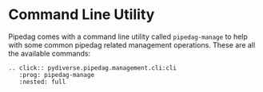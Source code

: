 # Command Line Utility

Pipedag comes with a command line utility called `pipedag-manage` to help with some common pipedag related management operations.
These are all the available commands:

```{eval-rst}
.. click:: pydiverse.pipedag.management.cli:cli
   :prog: pipedag-manage
   :nested: full
```